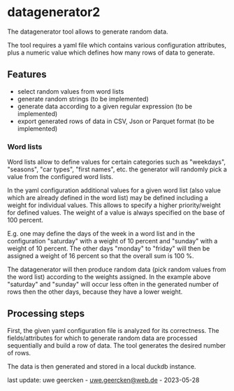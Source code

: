 # datagenerator2
The datagenerator tool allows to generate random data.

The tool requires a yaml file which contains various configuration attributes,
plus a numeric value which defines how many rows of data to generate.

## Features
- select random values from word lists
- generate random strings (to be implemented)
- generate data according to a given regular expression (to be implemented)
- export generated rows of data in CSV, Json or Parquet format (to be implemented)
### Word lists
Word lists allow to define values for certain categories such as "weekdays", "seasons", "car types",
"first names", etc. the generator will randomly pick a value from the configured word lists.

In the yaml configuration additional values for a given word list (also value which are already defined in the word list) may be defined including a weight for individual values.
This allows to specify a higher priority/weight for defined values. The weight of a value is always specified on the base of 100 percent. 

E.g. one may define the days of the week in a word list and in the configuration "saturday" with a weight of 10 percent and 
"sunday" with a weight of 10 percent. The other days "monday" to "friday" will then be assigned a weight of 16 percent so that the overall sum is 100 %.

The datagenerator will then produce random data (pick random values from the word list) according to the weights assigned. In the example above "saturday" and "sunday" will occur
less often in the generated number of rows then the other days, because they have a lower weight.

## Processing steps
First, the given yaml configuration file is analyzed for its correctness. The fields/attributes for which to
generate random data are processed sequentially and build a row of data. The tool generates the desired number of rows.


The data is then generated and 
stored in a local duckdb instance.


last update: uwe geercken - uwe.geercken@web.de - 2023-05-28
